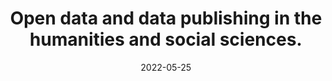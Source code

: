 ---
title: "Open data and data publishing in the humanities and social sciences."
collection: talks
type: "Discussion group"
permalink: /talks/2022-05-25-openhumanities
venue: "Humanities and Data Science Discussion Group"
date: 2022-05-25
location: "The Alan Turing Institute (London, UK)"
---
